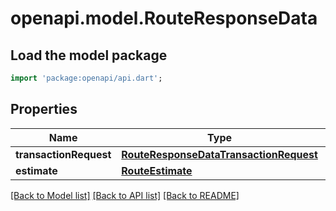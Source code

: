 # openapi.model.RouteResponseData

## Load the model package
```dart
import 'package:openapi/api.dart';
```

## Properties
Name | Type | Description | Notes
------------ | ------------- | ------------- | -------------
**transactionRequest** | [**RouteResponseDataTransactionRequest**](RouteResponseDataTransactionRequest.md) |  | [optional] 
**estimate** | [**RouteEstimate**](RouteEstimate.md) |  | [optional] 

[[Back to Model list]](../README.md#documentation-for-models) [[Back to API list]](../README.md#documentation-for-api-endpoints) [[Back to README]](../README.md)


